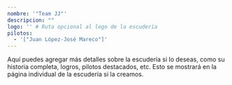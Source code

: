 ```yaml
---
nombre: '"Team JJ"'
descripcion: ""
logo: '' # Ruta opcional al logo de la escudería
pilotos:
  - '["Juan López-José Mareco"]'
---
```


Aquí puedes agregar más detalles sobre la escudería si lo deseas, como su historia completa, logros, pilotos destacados, etc. Esto se mostrará en la página individual de la escudería si la creamos.
